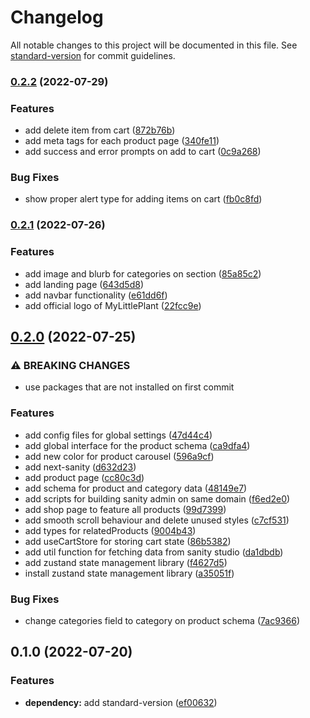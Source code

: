 # Changelog

All notable changes to this project will be documented in this file. See [standard-version](https://github.com/conventional-changelog/standard-version) for commit guidelines.

### [0.2.2](https://github.com/kennethtegrado/myplant/compare/v0.2.1...v0.2.2) (2022-07-29)


### Features

* add delete item from cart ([872b76b](https://github.com/kennethtegrado/myplant/commit/872b76bb577026b371db6f23247efb789da4bd33))
* add meta tags for each product page ([340fe11](https://github.com/kennethtegrado/myplant/commit/340fe11a325d910468a32b6622ac19704593a9d3))
* add success and error prompts on add to cart ([0c9a268](https://github.com/kennethtegrado/myplant/commit/0c9a268edda44a581da4f185b1d2519c3287a4b1))


### Bug Fixes

* show proper alert type for adding items on cart ([fb0c8fd](https://github.com/kennethtegrado/myplant/commit/fb0c8fd7f635e47d9a7976aeb4885ae84c7bdd6d))

### [0.2.1](https://github.com/kennethtegrado/myplant/compare/v0.2.0...v0.2.1) (2022-07-26)


### Features

* add image and blurb for categories on section ([85a85c2](https://github.com/kennethtegrado/myplant/commit/85a85c2b3da802fded27dce58c97f63b4383a67f))
* add landing page ([643d5d8](https://github.com/kennethtegrado/myplant/commit/643d5d872906e8b3c3772752aeb6f3e881b438a1))
* add navbar functionality ([e61dd6f](https://github.com/kennethtegrado/myplant/commit/e61dd6f0a6385887a60fa07859d99674461c6245))
* add official logo of MyLittlePlant ([22fcc9e](https://github.com/kennethtegrado/myplant/commit/22fcc9ed1aa07875c1c1632c8f40a0b2b5cbe489))

## [0.2.0](https://github.com/kennethtegrado/myplant/compare/v0.1.0...v0.2.0) (2022-07-25)


### ⚠ BREAKING CHANGES

* use packages that are not installed on first commit

### Features

* add config files for global settings ([47d44c4](https://github.com/kennethtegrado/myplant/commit/47d44c4abd59b9ceffaa147e2cf554024e7e60cc))
* add global interface for the product schema ([ca9dfa4](https://github.com/kennethtegrado/myplant/commit/ca9dfa4a0dc8c6bf92142b0c85d36cd43ba5fdbf))
* add new color for product carousel ([596a9cf](https://github.com/kennethtegrado/myplant/commit/596a9cf0562f4932ea7bcdcd66f34fd8768aaa5f))
* add next-sanity ([d632d23](https://github.com/kennethtegrado/myplant/commit/d632d23f218082f052870d42107d811edcaeec66))
* add product page ([cc80c3d](https://github.com/kennethtegrado/myplant/commit/cc80c3dbada6561f82188a7a6f4b18c08e0cbf56))
* add schema for product and category data ([48149e7](https://github.com/kennethtegrado/myplant/commit/48149e71c0fa0054888178d8e14a2a85acb0445e))
* add scripts for building sanity admin on same domain ([f6ed2e0](https://github.com/kennethtegrado/myplant/commit/f6ed2e0f42dc84e144305e2ae8cb73557526caa4))
* add shop page to feature all products ([99d7399](https://github.com/kennethtegrado/myplant/commit/99d7399e5f72d3f2bb79a750de66f2d3f11350ba))
* add smooth scroll behaviour and delete unused styles ([c7cf531](https://github.com/kennethtegrado/myplant/commit/c7cf5312de5d280ae8b064402aac84cef42e2d9d))
* add types for relatedProducts ([9004b43](https://github.com/kennethtegrado/myplant/commit/9004b43786a87c01f32157b5ffe9b83c1565f3c1))
* add useCartStore for storing cart state ([86b5382](https://github.com/kennethtegrado/myplant/commit/86b53828f8bc0cf3386e29955372240d2f9108b9))
* add util function for fetching data from sanity studio ([da1dbdb](https://github.com/kennethtegrado/myplant/commit/da1dbdbf5304ef3e24b8900ddf0cccbae56f625f))
* add zustand state management library ([f4627d5](https://github.com/kennethtegrado/myplant/commit/f4627d5220c9c1d1d7fc8bf715a7bd1f5d9a543f))
* install zustand state management library ([a35051f](https://github.com/kennethtegrado/myplant/commit/a35051f1e1db4f003db092122115a032d84fc5ee))


### Bug Fixes

* change categories field to category on product schema ([7ac9366](https://github.com/kennethtegrado/myplant/commit/7ac9366736bb953739cd476655e1ab8189bd83b6))

## 0.1.0 (2022-07-20)


### Features

* **dependency:** add standard-version ([ef00632](https://github.com/kennethtegrado/myplant/commit/ef006327ddc756338b8c2673dde130abcfee702f))
